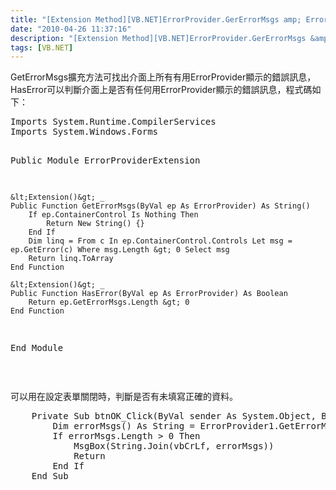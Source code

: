 ```yaml
---
title: "[Extension Method][VB.NET]ErrorProvider.GerErrorMsgs amp; ErrorProvider.HasError"
date: "2010-04-26 11:37:16"
description: "[Extension Method][VB.NET]ErrorProvider.GerErrorMsgs &amp; ErrorProvider.HasError"
tags: [VB.NET]
---
```


<p>GetErrorMsgs擴充方法可找出介面上所有有用ErrorProvider顯示的錯誤訊息，HasError可以判斷介面上是否有任何用ErrorProvider顯示的錯誤訊息，程式碼如下：</p>  <p />  <div style="padding-bottom: 0px; margin: 0px; padding-left: 0px; padding-right: 0px; display: inline; float: none; padding-top: 0px" id="scid:812469c5-0cb0-4c63-8c15-c81123a09de7:ad77281c-91f3-4d75-923b-e1b07ca12895" class="wlWriterEditableSmartContent"><pre name="code" class="vb">
Imports System.Runtime.CompilerServices 
Imports System.Windows.Forms 

Public Module ErrorProviderExtension 

    &lt;Extension()&gt; _ 
    Public Function GetErrorMsgs(ByVal ep As ErrorProvider) As String() 
        If ep.ContainerControl Is Nothing Then 
            Return New String() {} 
        End If 
        Dim linq = From c In ep.ContainerControl.Controls Let msg = ep.GetError(c) Where msg.Length &gt; 0 Select msg 
        Return linq.ToArray 
    End Function 

    &lt;Extension()&gt; _ 
    Public Function HasError(ByVal ep As ErrorProvider) As Boolean 
        Return ep.GetErrorMsgs.Length &gt; 0 
    End Function 

End Module
</pre></div>

<p />

<p> </p>

<p>可以用在設定表單關閉時，判斷是否有未填寫正確的資料。</p>

<div style="padding-bottom: 0px; margin: 0px; padding-left: 0px; padding-right: 0px; display: inline; float: none; padding-top: 0px" id="scid:812469c5-0cb0-4c63-8c15-c81123a09de7:b0da6a7b-98bd-4cd5-8006-a74d20064796" class="wlWriterEditableSmartContent"><pre name="code" class="vb">    Private Sub btnOK_Click(ByVal sender As System.Object, ByVal e As System.EventArgs) Handles btnOK.Click
        Dim errorMsgs() As String = ErrorProvider1.GetErrorMsgs
        If errorMsgs.Length &gt; 0 Then
            MsgBox(String.Join(vbCrLf, errorMsgs))
            Return
        End If
    End Sub</pre></div>
